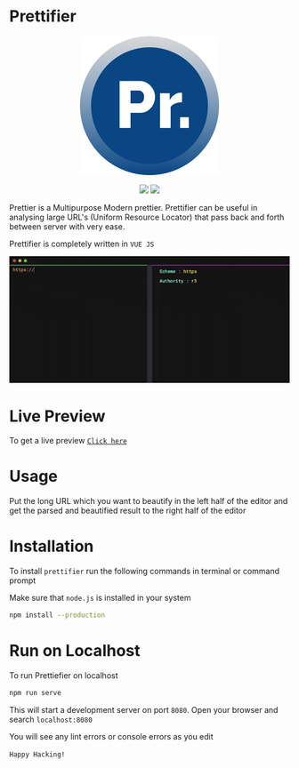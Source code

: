 # Prettifier

<p align="center">
<img src="./public/prettifier-logo.png">
</p>

<p align="center"><img src="https://img.shields.io/cocoapods/metrics/doc-percent/A?color=blue&style=for-the-badge" />
<img src="https://img.shields.io/github/license/himanshu12345yadav/Prettifier?logo=Prettifier&style=for-the-badge" />
</p>
Prettier is a Multipurpose Modern prettier. Prettifier can be useful in analysing large URL's (Uniform Resource Locator) that pass back and forth between server with very ease.

Prettifier is completely written in `VUE JS`

<p align="center"><img src="./public/product-demo.gif" /></p>

# Live Preview

To get a live preview [`Click here`](https://himanshu12345yadav.github.io/Prettifier)

# Usage

Put the long URL which you want to beautify in the left half of the editor and get the parsed and beautified result to the right half of the editor

# Installation

To install `prettifier` run the following commands in terminal or command prompt

Make sure that `node.js` is installed in your system

```bash
npm install --production
```

# Run on Localhost

To run Prettiefier on localhost

```bash
npm run serve
```

This will start a development server on port `8080`. Open your browser and search `localhost:8080`

You will see any lint errors or console errors as you edit

`Happy Hacking!`
